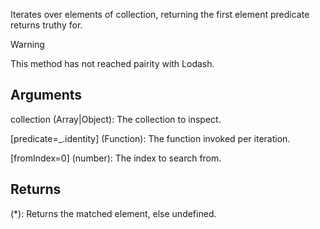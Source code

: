 Iterates over elements of collection, returning the first element predicate returns truthy for.

> [!Warning]
> This method has not reached pairity with Lodash.

## Arguments

collection (Array|Object): The collection to inspect.

[predicate=_.identity] (Function): The function invoked per iteration.

[fromIndex=0] (number): The index to search from.

## Returns

(*): Returns the matched element, else undefined.


